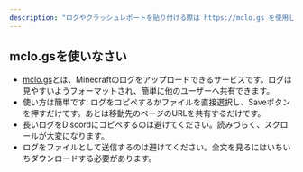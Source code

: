 ```yaml
---
description: "ログやクラッシュレポートを貼り付ける際は https://mclo.gs を使用してください。コピペやファイルとしての送信はしないでください。"
---
```


## mclo.gsを使いなさい

- [mclo.gs](https://mclo.gs)とは、Minecraftのログをアップロードできるサービスです。ログは見やすいようフォーマットされ、簡単に他のユーザーへ共有できます。
- 使い方は簡単です: ログをコピペするかファイルを直接選択し、Saveボタンを押すだけです。あとは移動先のページのURLを共有するだけです。
- 長いログをDiscordにコピペするのは避けてください。読みづらく、スクロールが大変になります。
- ログをファイルとして送信するのは避けてください。全文を見るにはいちいちダウンロードする必要があります。
